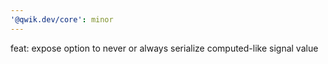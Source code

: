 ```yaml
---
'@qwik.dev/core': minor
---
```


feat: expose option to never or always serialize computed-like signal value
